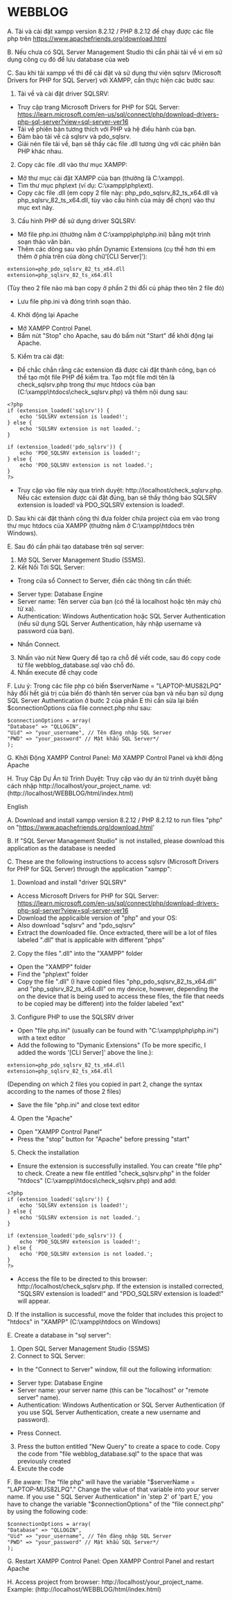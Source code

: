 # WEBBLOG
A. Tải và cài đặt xampp version 8.2.12 / PHP 8.2.12 để chạy được các file php trên https://www.apachefriends.org/download.html

B. Nếu chưa có SQL Server Management Studio thì cần phải tải về vì em sử dụng công cụ đó để lưu database của web  

C. Sau khi tải xampp về thì để cài đặt và sử dụng thư viện sqlsrv (Microsoft Drivers for PHP for SQL Server) với XAMPP, cần thực hiện các bước sau:
1. Tải về và cài đặt driver SQLSRV:
- Truy cập trang Microsoft Drivers for PHP for SQL Server: https://learn.microsoft.com/en-us/sql/connect/php/download-drivers-php-sql-server?view=sql-server-ver16
- Tải về phiên bản tương thích với PHP và hệ điều hành của bạn.
- Đảm bảo tải về cả sqlsrv và pdo_sqlsrv.
- Giải nén file tải về, bạn sẽ thấy các file .dll tương ứng với các phiên bản PHP khác nhau.
2. Copy các file .dll vào thư mục XAMPP:
- Mở thư mục cài đặt XAMPP của bạn (thường là C:\xampp).
- Tìm thư mục php\ext (ví dụ: C:\xampp\php\ext).
- Copy các file .dll (em copy 2 file này: php_pdo_sqlsrv_82_ts_x64.dll và php_sqlsrv_82_ts_x64.dll, tùy vào cấu hình của máy để chọn) vào thư mục ext này.
3. Cấu hình PHP để sử dụng driver SQLSRV:
- Mở file php.ini (thường nằm ở C:\xampp\php\php.ini) bằng một trình soạn thảo văn bản.
- Thêm các dòng sau vào phần Dynamic Extensions (cụ thể hơn thì em thêm ở phía trên của dòng chữ'[CLI Server]'):
```
extension=php_pdo_sqlsrv_82_ts_x64.dll
extension=php_sqlsrv_82_ts_x64.dll
```
(Tùy theo 2 file nào mà bạn copy ở phần 2 thì đổi cú pháp theo tên 2 file đó)
- Lưu file php.ini và đóng trình soạn thảo.
4. Khởi động lại Apache
- Mở XAMPP Control Panel.
- Bấm nút "Stop" cho Apache, sau đó bấm nút "Start" để khởi động lại Apache.
5. Kiểm tra cài đặt:
- Để chắc chắn rằng các extension đã được cài đặt thành công, bạn có thể tạo một file PHP để kiểm tra. Tạo một file mới tên là check_sqlsrv.php trong thư mục htdocs của bạn (C:\xampp\htdocs\check_sqlsrv.php) và thêm nội dung sau:
```
<?php
if (extension_loaded('sqlsrv')) {
    echo 'SQLSRV extension is loaded!';
} else {
    echo 'SQLSRV extension is not loaded.';
}

if (extension_loaded('pdo_sqlsrv')) {
    echo 'PDO_SQLSRV extension is loaded!';
} else {
    echo 'PDO_SQLSRV extension is not loaded.';
}
?>
```
- Truy cập vào file này qua trình duyệt: http://localhost/check_sqlsrv.php. Nếu các extension được cài đặt đúng, bạn sẽ thấy thông báo SQLSRV extension is loaded! và PDO_SQLSRV extension is loaded!.

D. Sau khi cài đặt thành công thì đưa folder chứa project của em vào trong thư mục htdocs của XAMPP (thường nằm ở C:\xampp\htdocs trên Windows).

E. Sau đó cần phải tạo database trên sql server:

1. Mở SQL Server Management Studio (SSMS).
2. Kết Nối Tới SQL Server:
- Trong cửa sổ Connect to Server, điền các thông tin cần thiết:
+ Server type: Database Engine
+ Server name: Tên server của bạn (có thể là localhost hoặc tên máy chủ từ xa).
+ Authentication: Windows Authentication hoặc SQL Server Authentication (nếu sử dụng SQL Server Authentication, hãy nhập username và password của bạn).
- Nhấn Connect.
3. Nhấn vào nút New Query để tạo ra chỗ để viết code, sau đó copy code từ file webblog_database.sql vào chỗ đó.
4. Nhấn execute để chạy code

F. Lưu ý: Trong các file php có biến $serverName = "LAPTOP-MUS82LPQ" hãy đổi hết giá trị của biến đó thành tên server của bạn và nếu bạn sử dụng SQL Server Authentication ở bước 2 của phần E thì cần sửa lại biến $connectionOptions của file connect.php như sau:
```
$connectionOptions = array(
"Database" => "QLLOGIN",
"Uid" => "your_username", // Tên đăng nhập SQL Server
"PWD" => "your_password" // Mật khẩu SQL Server*/
);
```

G. Khởi Động XAMPP Control Panel: Mở XAMPP Control Panel và khởi động Apache

H. Truy Cập Dự Án từ Trình Duyệt: Truy cập vào dự án từ trình duyệt bằng cách nhập http://localhost/your_project_name. vd: (http://localhost/WEBBLOG/html/index.html)

English

A. Download and install xampp version 8.2.12 / PHP 8.2.12 to run files "php" on "https://www.apachefriends.org/download.html'

B. If "SQL Server Management Studio" is not installed, please download this application as the database is needed 

C. These are the following instructions to access sqlsrv (Microsoft Drivers for PHP for SQL Server) through the application "xampp": 
1. Download and install "driver SQLSRV"
- Access Microsoft Drivers for PHP for SQL Server: https://learn.microsoft.com/en-us/sql/connect/php/download-drivers-php-sql-server?view=sql-server-ver16
- Download the applicaible version of "php" and your OS:
- Also download "sqlsrv" and "pdo_sqlsrv"
- Extract the downloaded file. Once extracted, there will be a lot of files labeled ".dll" that is applicable with different "phps"
2. Copy the files ".dll" into the "XAMPP" folder
- Open the "XAMPP" folder
- Find the "php\ext" folder
- Copy the file ".dll" (I have copied files "php_pdo_sqlsrv_82_ts_x64.dll" and "php_sqlsrv_82_ts_x64.dll" on my device, however, depending the on the device that is being used to access these files, the file that needs to be copied may be different) into the folder labeled "ext"
3. Configure PHP to use the SQLSRV driver
- Open "file php.ini" (usually can be found with "C:\xampp\php\php.ini") with a text editor
- Add the following to "Dymanic Extensions" (To be more specific, I added the words '[CLI Server]' above the line.):
```
extension=php_pdo_sqlsrv_82_ts_x64.dll
extension=php_sqlsrv_82_ts_x64.dll
```
(Depending on which 2 files you copied in part 2, change the syntax according to the names of those 2 files)
- Save the file "php.ini" and close text editor 
4. Open the "Apache"
- Open "XAMPP Control Panel"
- Press the "stop" button for "Apache" before pressing "start"
5. Check the installation
- Ensure the extension is successfully installed. You can create "file php" to check. Create a new file entitled "check_sqlsrv.php" in the folder "htdocs" (C:\xampp\htdocs\check_sqlsrv.php) and add:
```
<?php
if (extension_loaded('sqlsrv')) {
    echo 'SQLSRV extension is loaded!';
} else {
    echo 'SQLSRV extension is not loaded.';
}

if (extension_loaded('pdo_sqlsrv')) {
    echo 'PDO_SQLSRV extension is loaded!';
} else {
    echo 'PDO_SQLSRV extension is not loaded.';
}
?>
```
- Access the file to be directed to this browser: http://localhost/check_sqlsrv.php. If the extension is installed corrected, "SQLSRV extension is loaded!" and "PDO_SQLSRV extension is loaded!" will appear.

D. If the installion is successful, move the folder that includes this project to "htdocs" in "XAMPP" (C:\xampp\htdocs on Windows)

E. Create a database in "sql server":
1. Open SQL Server Management Studio (SSMS)
2. Connect to SQL Server:
- In the "Connect to Server" window, fill out the following information:
+ Server type: Database Engine
+ Server name: your server name (this can be "localhost" or "remote server" name).
+ Authentication: Windows Authentication or SQL Server Authentication (if you use SQL Server Authentication, create a new username and password).
- Press Connect.
3. Press the button entitled "New Query" to create a space to code. Copy the code from "file webblog_database.sql" to the space that was previously created
4. Excute the code

F. Be aware: The "file php" will have the variable "$serverName = "LAPTOP-MUS82LPQ"." Change the value of that variable into your server name. If you use " SQL Server Authentication" in 'step 2' of 'part E,' you have to change the variable "$connectionOptions" of the "file connect.php" by using the following code:
```
$connectionOptions = array(
"Database" => "QLLOGIN",
"Uid" => "your_username", // Tên đăng nhập SQL Server
"PWD" => "your_password" // Mật khẩu SQL Server*/
);
```

G. Restart XAMPP Control Panel: Open XAMPP Control Panel and restart Apache

H. Access project from browser: http://localhost/your_project_name. Example: (http://localhost/WEBBLOG/html/index.html)


